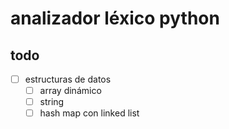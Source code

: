 # analizador léxico python

## todo

- [ ] estructuras de datos
    - [ ] array dinámico
    - [ ] string
    - [ ] hash map con linked list
